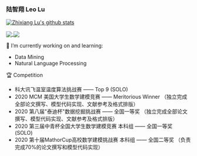 ### 陆智翔 Leo Lu
[![Zhixiang Lu's github stats](https://github-readme-stats.vercel.app/api?username=Leo1998-Lu)](https://github.com/anuraghazra/github-readme-stats)

<a href="https://github.com/Leo1998-Lu">
  <img align="center" src="https://github-readme-stats-teal.vercel.app/api?username=Leo1998-Lu&show_icons=truet&include_all_commits=True&hide=contribs"/>
</a>

<a href="https://github.com/Leo1998-Lu">
  <img align="center" src="https://github-readme-stats-teal.vercel.app/api/top-langs/?username=Leo1998-Lu&layout=compact" />
</a>


🔭 I’m currently working on and learning:
  - Data Mining
  - Natural Language Processing
  
:trophy: Competition
  - 科大讯飞温室温度算法挑战赛 —— Top 9 (SOLO)
  - 2020 MCM 美国大学生数学建模竞赛 —— Meritorious Winner （独立完成全部论文撰写、模型代码实现、文献参考及格式排版）
  - 2020 第八届"泰迪杯"数据挖掘挑战赛 —— 全国一等奖 （独立完成全部论文撰写、模型代码实现、文献参考及格式排版）
  - 2020 第三届中青杯全国大学生数学建模竞赛 本科组 —— 全国一等奖 (SOLO)
  - 2020 第十届MathorCup高校数学建模挑战赛 本科组 —— 全国二等奖 （负责完成70%的论文撰写和模型代码实现）



